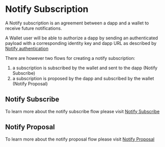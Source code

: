 # Notify Subscription

A Notify subscription is an agreement between a dapp and a wallet to receive future notifications.

A Wallet user will be able to authorize a dapp by sending an authenticated payload with a corresponding identity key and dapp URL as described by [Notify authentication](./notify-authentication.md)

There are however two flows for creating a notify subscription:

1. a subscription is subscribed by the wallet and sent to the dapp (Notify Subscribe)
2. a subscription is proposed by the dapp and subscribed by the wallet (Notify Proposal)

## Notify Subscribe

To learn more about the notify subscribe flow please visit [Notify Subscribe](./notify-subscribe.md)

## Notify Proposal

To learn more about the notify proposal flow please visit [Notify Proposal](./notify-proposal.md)
